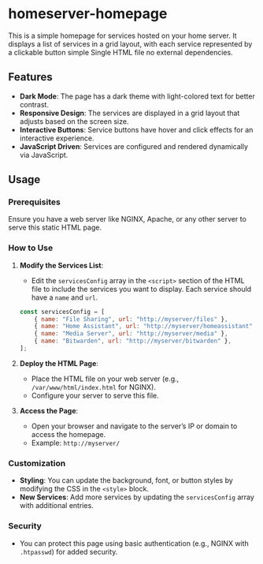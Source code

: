 # homeserver-homepage
This is a simple homepage for services hosted on your home server. It displays a list of services in a grid layout, with each service represented by a clickable button simple Single HTML file no external dependencies.

## Features

- **Dark Mode**: The page has a dark theme with light-colored text for better contrast.
- **Responsive Design**: The services are displayed in a grid layout that adjusts based on the screen size.
- **Interactive Buttons**: Service buttons have hover and click effects for an interactive experience.
- **JavaScript Driven**: Services are configured and rendered dynamically via JavaScript.

## Usage

### Prerequisites

Ensure you have a web server like NGINX, Apache, or any other server to serve this static HTML page.

### How to Use

1. **Modify the Services List**: 
    - Edit the `servicesConfig` array in the `<script>` section of the HTML file to include the services you want to display. Each service should have a `name` and `url`.

    ```javascript
    const servicesConfig = [
        { name: "File Sharing", url: "http://myserver/files" },
        { name: "Home Assistant", url: "http://myserver/homeassistant" },
        { name: "Media Server", url: "http://myserver/media" },
        { name: "Bitwarden", url: "http://myserver/bitwarden" },
    ];
    ```

2. **Deploy the HTML Page**: 
    - Place the HTML file on your web server (e.g., `/var/www/html/index.html` for NGINX).
    - Configure your server to serve this file.

3. **Access the Page**:
    - Open your browser and navigate to the server’s IP or domain to access the homepage.
    - Example: `http://myserver/`

### Customization

- **Styling**: You can update the background, font, or button styles by modifying the CSS in the `<style>` block.
- **New Services**: Add more services by updating the `servicesConfig` array with additional entries.

### Security

- You can protect this page using basic authentication (e.g., NGINX with `.htpasswd`) for added security.

